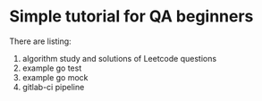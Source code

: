 # Simple tutorial for QA beginners
There are listing:
1. algorithm study and solutions of Leetcode questions
2. example go test
3. example go mock
4. gitlab-ci pipeline
